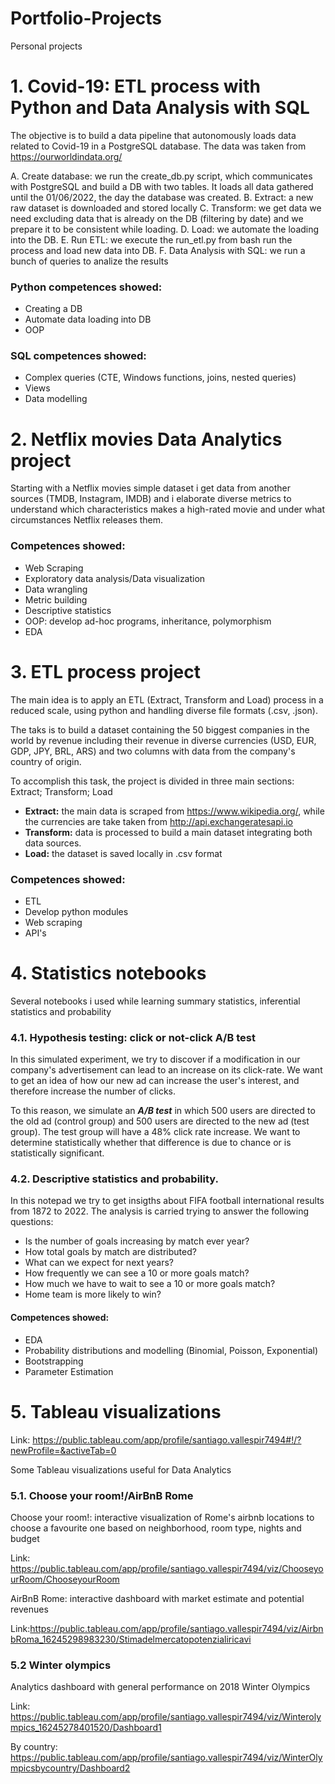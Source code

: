 # Portfolio-Projects
Personal projects


# 1. Covid-19: ETL process with Python and Data Analysis with SQL
The objective is to build a data pipeline that autonomously loads data related to Covid-19 in a PostgreSQL database. The data was taken from https://ourworldindata.org/ 

A. Create database: we run the create_db.py script, which communicates with PostgreSQL and build a DB with two tables. It loads all data gathered until the 01/06/2022, the day the database was created.
B. Extract: a new raw dataset is downloaded and stored locally
C. Transform: we get data we need excluding data that is already on the DB (filtering by date) and we prepare it to be consistent while loading.
D. Load: we automate the loading into the DB.
E. Run ETL: we execute the run_etl.py from bash run the process and load new data into DB.
F. Data Analysis with SQL: we run a bunch of queries to analize the results

### Python competences showed:
- Creating a DB
- Automate data loading into DB
- OOP
### SQL competences showed:
- Complex queries (CTE, Windows functions, joins, nested queries)
- Views
- Data modelling



# 2. Netflix movies Data Analytics project
Starting with a Netflix movies simple dataset i get data from another sources (TMDB, Instagram, IMDB) and i elaborate diverse metrics to understand which characteristics makes a high-rated movie and under what circumstances Netflix releases them.
### Competences showed:
- Web Scraping
- Exploratory data analysis/Data visualization
- Data wrangling
- Metric building
- Descriptive statistics
- OOP: develop ad-hoc programs, inheritance, polymorphism
- EDA


# 3. ETL process project
The main idea is to apply an ETL (Extract, Transform and Load) process in a reduced scale, using python and handling diverse file formats (.csv, .json). 

The taks is to build a dataset containing the 50 biggest companies in the world by revenue including their revenue in diverse currencies (USD, EUR, GDP, JPY, BRL, ARS) and two columns with data from the company's country of origin.

To accomplish this task, the project is divided in three main sections: Extract; Transform; Load
- **Extract:** the main data is scraped from https://www.wikipedia.org/, while the currencies are take taken from http://api.exchangeratesapi.io
- **Transform:** data is processed to build a main dataset integrating both data sources.
- **Load:** the dataset is saved locally in .csv format

### Competences showed:
- ETL
- Develop python modules
- Web scraping
- API's


# 4. Statistics notebooks
Several notebooks i used while learning summary statistics, inferential statistics and probability

### 4.1. Hypothesis testing: click or not-click A/B test
In this simulated experiment, we try to discover if a modification in our company's advertisement can lead to an increase on its click-rate. We want to get an idea of how our new ad can increase the user's interest, and therefore increase the number of clicks.

To this reason, we simulate an ***A/B test*** in which 500 users are directed to the old ad (control group) and 500 users are directed to the new ad (test group). The test group will have a 48% click rate increase. We want to determine statistically whether that difference is due to chance or is statistically significant.

### 4.2. Descriptive statistics and probability.
In this notepad we try to get insigths about FIFA football international results from 1872 to 2022. The analysis is carried trying to answer the following questions:
- Is the number of goals increasing by match ever year?
- How total goals by match are distributed?
- What can we expect for next years?
- How frequently we can see a 10 or more goals match?
- How much we have to wait to see a 10 or more goals match?
- Home team is more likely to win?

#### Competences showed:
- EDA
- Probability distributions and modelling (Binomial, Poisson, Exponential)
- Bootstrapping
- Parameter Estimation


# 5. Tableau visualizations
Link: https://public.tableau.com/app/profile/santiago.vallespir7494#!/?newProfile=&activeTab=0

Some Tableau visualizations useful for Data Analytics

### 5.1. Choose your room!/AirBnB Rome
Choose your room!: interactive visualization of Rome's airbnb locations to choose a favourite one based on neighborhood, room type, nights and budget

Link: https://public.tableau.com/app/profile/santiago.vallespir7494/viz/ChooseyourRoom/ChooseyourRoom

AirBnB Rome: interactive dashboard with market estimate and potential revenues

Link:https://public.tableau.com/app/profile/santiago.vallespir7494/viz/AirbnbRoma_16245298983230/Stimadelmercatopotenzialiricavi

### 5.2 Winter olympics
Analytics dashboard with general performance on 2018 Winter Olympics

Link: https://public.tableau.com/app/profile/santiago.vallespir7494/viz/Winterolympics_16245278401520/Dashboard1

By country: https://public.tableau.com/app/profile/santiago.vallespir7494/viz/WinterOlympicsbycountry/Dashboard2
